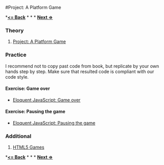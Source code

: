 #Project: A Platform Game

***[<= Back](../05-forms/forms.md)**		*	*	*	**[Next =>](../08-drawing-on-canvas/drawing-on-canvas.md)**

### Theory

1. [Project: A Platform Game](http://eloquentjavascript.net/15_game.html)

### Practice

I recommend not to copy past code from book, but replicate by your own hands step by step.
Make sure that resulted code is compliant with our code style. 

#### Exercise: Game over

* [Eloquent JavaScript: Game over](http://eloquentjavascript.net/15_game.html#h_tFsh86eaJC)

#### Exercise: Pausing the game

* [Eloquent JavaScript: Pausing the game](http://eloquentjavascript.net/15_game.html#h_cNfzuXtVqI)

### Additional

1. [HTML5 Games](http://www.lessmilk.com/tutorials)

***[<= Back](../05-forms/forms.md)**		*	*	*	**[Next =>](../08-drawing-on-canvas/drawing-on-canvas.md)**

